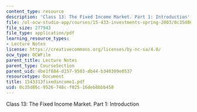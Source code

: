 ```yaml
---
content_type: resource
description: 'Class 13: The Fixed Income Market. Part 1: Introduction'
file: /ol-ocw-studio-app/courses/15-433-investments-spring-2003/0c35d86c9526748cf02516deb8bbb450_1543313fixedincome1.pdf
file_size: 277943
file_type: application/pdf
learning_resource_types:
- Lecture Notes
license: https://creativecommons.org/licenses/by-nc-sa/4.0/
ocw_type: OCWFile
parent_title: Lecture Notes
parent_type: CourseSection
parent_uid: 4be1f884-d157-9503-db44-b340309e0537
resourcetype: Document
title: 1543313fixedincome1.pdf
uid: 0c35d86c-9526-748c-f025-16deb8bbb450
---
```

Class 13: The Fixed Income Market. Part 1: Introduction